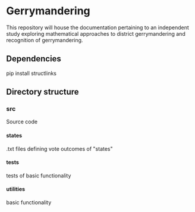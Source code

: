 # Gerrymandering
<p>
  This repository will house the documentation pertaining to an independent study exploring mathematical approaches to district gerrymandering and recognition of gerrymandering.
</p>
<h2>Dependencies</h2>
pip install structlinks
<h2>Directory structure</h2>
<h3>src</h3>
Source code
<h4>states</h4>
.txt files defining vote outcomes of "states"
<h4>tests</h4>
tests of basic functionality
<h4>utilities</h4>
basic functionality
